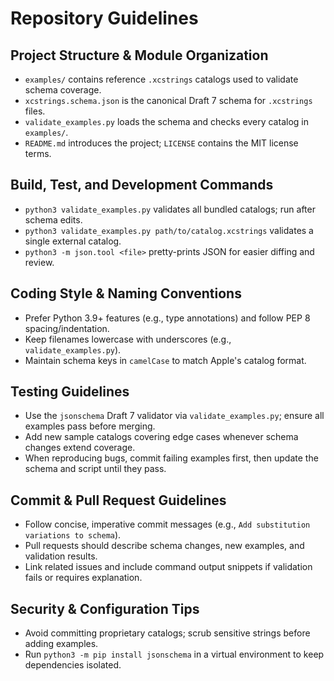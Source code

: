 # Repository Guidelines

## Project Structure & Module Organization
- `examples/` contains reference `.xcstrings` catalogs used to validate schema coverage.
- `xcstrings.schema.json` is the canonical Draft 7 schema for `.xcstrings` files.
- `validate_examples.py` loads the schema and checks every catalog in `examples/`.
- `README.md` introduces the project; `LICENSE` contains the MIT license terms.

## Build, Test, and Development Commands
- `python3 validate_examples.py` validates all bundled catalogs; run after schema edits.
- `python3 validate_examples.py path/to/catalog.xcstrings` validates a single external catalog.
- `python3 -m json.tool <file>` pretty-prints JSON for easier diffing and review.

## Coding Style & Naming Conventions
- Prefer Python 3.9+ features (e.g., type annotations) and follow PEP 8 spacing/indentation.
- Keep filenames lowercase with underscores (e.g., `validate_examples.py`).
- Maintain schema keys in `camelCase` to match Apple's catalog format.

## Testing Guidelines
- Use the `jsonschema` Draft 7 validator via `validate_examples.py`; ensure all examples pass before merging.
- Add new sample catalogs covering edge cases whenever schema changes extend coverage.
- When reproducing bugs, commit failing examples first, then update the schema and script until they pass.

## Commit & Pull Request Guidelines
- Follow concise, imperative commit messages (e.g., `Add substitution variations to schema`).
- Pull requests should describe schema changes, new examples, and validation results.
- Link related issues and include command output snippets if validation fails or requires explanation.

## Security & Configuration Tips
- Avoid committing proprietary catalogs; scrub sensitive strings before adding examples.
- Run `python3 -m pip install jsonschema` in a virtual environment to keep dependencies isolated.
